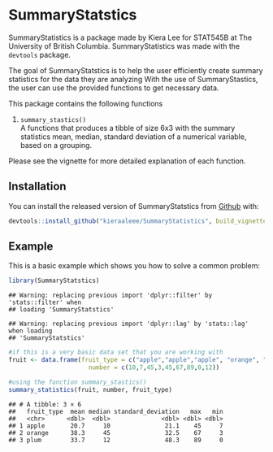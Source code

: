 
# SummaryStatstics

SummaryStatistics is a package made by Kiera Lee for STAT545B at The
University of British Columbia. SummaryStatistics was made with the
`devtools` package.

The goal of SummaryStatstics is to help the user efficiently create
summary statistics for the data they are analyzing With the use of
SummaryStastics, the user can use the provided functions to get
necessary data.

This package contains the following functions

1.  `summary_stastics()`  
    A functions that produces a tibble of size 6x3 with the summary
    statistics mean, median, standard deviation of a numerical variable,
    based on a grouping.

Please see the vignette for more detailed explanation of each function.

## Installation

You can install the released version of SummaryStatstics from
[Github](https://github.com) with:

``` r
devtools::install_github("kieraaleee/SummaryStatistics", build_vignettes = TRUE, ref = "0.1.0")
```

## Example

This is a basic example which shows you how to solve a common problem:

``` r
library(SummaryStatstics)
```

    ## Warning: replacing previous import 'dplyr::filter' by 'stats::filter' when
    ## loading 'SummaryStatstics'

    ## Warning: replacing previous import 'dplyr::lag' by 'stats::lag' when loading
    ## 'SummaryStatstics'

``` r
#if this is a very basic data set that you are working with 
fruit <- data.frame(fruit_type = c("apple","apple","apple", "orange", "orange","orange","plum","plum","plum"),
                      number = c(10,7,45,3,45,67,89,0,12))

#using the function summary_stastics()
summary_statistics(fruit, number, fruit_type)
```

    ## # A tibble: 3 × 6
    ##   fruit_type  mean median standard_deviation   max   min
    ##   <chr>      <dbl>  <dbl>              <dbl> <dbl> <dbl>
    ## 1 apple       20.7     10               21.1    45     7
    ## 2 orange      38.3     45               32.5    67     3
    ## 3 plum        33.7     12               48.3    89     0
